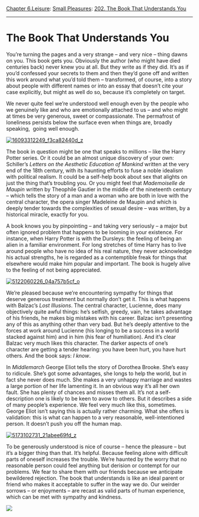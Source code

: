 [Chapter 6.Leisure](https://www.theschooloflife.com/thebookoflife/category/leisure/): [Small Pleasures](https://www.theschooloflife.com/thebookoflife/category/leisure/small-pleasures/): [202. The Book That Understands You](https://www.theschooloflife.com/thebookoflife/the-book-that-understands-you/)

* * *

# The Book That Understands You

You’re turning the pages and a very strange – and very nice – thing dawns on you. This book gets you. Obviously the author (who might have died centuries back) never knew you at all. But they write as if they did. It’s as if you’d confessed your secrets to them and then they’d gone off and written this work around what you’d told them – transformed, of course, into a story about people with different names or into an essay that doesn’t cite your case explicitly, but might as well do so, because it’s completely on target.

We never quite feel we’re understood well enough even by the people who we genuinely like and who are emotionally attached to us – and who might at times be very generous, sweet or compassionate. The permafrost of loneliness persists below the surface even when things are, broadly speaking, &nbsp;going well enough.

[![16093312249_f3ca82440d_z](https://www.theschooloflife.com/thebookoflife/wp-content/uploads/2014/09/16093312249_f3ca82440d_z.jpg)](http://www.thebookoflife.org/wp-content/uploads/2014/09/16093312249_f3ca82440d_z.jpg)

The book in question might be one that speaks to millions – like the Harry Potter series. Or it could be an almost unique discovery of your own: Schiller’s _Letters on the Aesthetic Education of Mankind_ written at the very end of the 18th century, with its haunting efforts to fuse a noble idealism with political realism. It could be a self-help book about sex that alights on just the thing that’s troubling you. Or you might feel that _Mademoiselle de Maupin_ written by Theophile Gautier in the middle of the nineteenth century – which tells the story of a man and a woman who are both in love with the central character, the opera singer Madeleine de Maupin and which is deeply tender towards the complexities of sexual desire – was written, by a historical miracle, exactly for you.

A book knows you by pinpointing – and taking very seriously – a major but often ignored problem that happens to be looming in your existence. For instance, when Harry Potter is with the Dursleys: the feeling of being an alien in a familiar environment. For long stretches of time Harry has to live around people who have no idea of his real nature, they never acknowledge his actual strengths, he is regarded as a contemptible freak for things that elsewhere would make him popular and important. The book is hugely alive to the feeling of not being appreciated.

[![5122060226_04a757b5cf_o](https://www.theschooloflife.com/thebookoflife/wp-content/uploads/2014/09/5122060226_04a757b5cf_o.jpg)](http://www.thebookoflife.org/wp-content/uploads/2014/09/5122060226_04a757b5cf_o.jpg)

We’re pleased because we’re encountering sympathy for things that deserve generous treatment but normally don’t get it. This is what happens with Balzac’s _Lost Illusions_. The central character, Lucienne, does many objectively quite awful things: he’s selfish, greedy, vain, he takes advantage of his friends, he makes big mistakes with his career. Balzac isn’t presenting any of this as anything other than very bad. But he’s deeply attentive to the forces at work around Lucienne (his longing to be a success in a world stacked against him) and in him (his fear of humiliation). And it’s clear Balzac very much likes this character. The darker aspects of one’s character are getting a tender hearing: you have been hurt, you have hurt others. And the book says: _I know_.

In _Middlemarch_ George Eliot tells the story of Dorothea Brooke. She’s easy to ridicule. She’s got some advantages, she longs to help the world, but in fact she never does much. She makes a very unhappy marriage and wastes a large portion of her life lamenting it. In an obvious way it’s all her own fault. She has plenty of chances and misses them all. It’s not a self-description one is likely to be keen to avow to others. But it describes a side of many people’s experience. We feel very much like this, sometimes. George Eliot isn’t saying this is actually rather charming. What she offers is validation: this is what can happen to a very reasonable, well-intentioned person. It doesn’t push you off the human map.

[![5173102731_21abee69fd_z](https://www.theschooloflife.com/thebookoflife/wp-content/uploads/2014/09/5173102731_21abee69fd_z.jpg)](http://www.thebookoflife.org/wp-content/uploads/2014/09/5173102731_21abee69fd_z.jpg)

To be generously understood is nice of course – hence the pleasure – but it’s a bigger thing than that. It’s helpful. Because feeling alone with difficult parts of oneself increases the trouble. We’re haunted by the worry that no reasonable person could feel anything but derision or contempt for our problems. We fear to share them with our friends because we anticipate bewildered rejection. The book that understands is like an ideal parent or friend who makes it acceptable to suffer in the way we do. Our weirder sorrows – or enjoyments – are recast as valid parts of human experience, which can be met with sympathy and kindness.

[![](https://img.youtube.com/vi/ZRfXMGHgG90/0.jpg)](https://www.youtube.com/embed/ZRfXMGHgG90 '')
